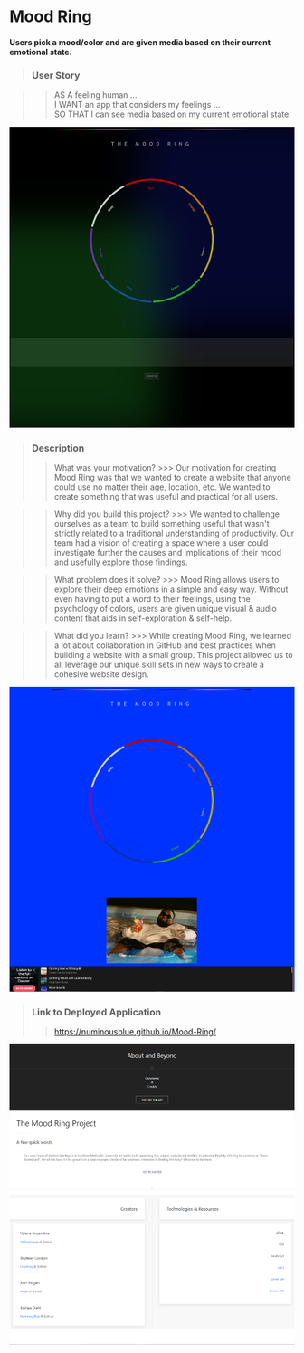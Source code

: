 # Mood Ring   

#### Users pick a mood/color and are given media based on their current emotional state.

> ### User Story

  >> AS A feeling human ...   
  >> I WANT an app that considers my feelings ...   
  >> SO THAT I can see media based on my current emotional state.

  ![Mood Ring Landing Page](assets/default.png)

> ### Description
  >> What was your motivation? 
    >>> Our motivation for creating Mood Ring was that we wanted to create a website that anyone could use no matter their age, location, etc. We wanted to create something that was useful and practical for all users.  

  >> Why did you build this project?
    >>> We wanted to challenge ourselves as a team to build something useful that wasn't strictly related to a traditional understanding of productivity. Our team had a vision of creating a space where a user could investigate further the causes and implications of their mood and usefully explore those findings.  

  >> What problem does it solve?
    >>> Mood Ring allows users to explore their deep emotions in a simple and easy way. Without even having to put a word to their feelings, using the psychology of colors, users are given unique visual & audio content that aids in self-exploration & self-help.  

  >> What did you learn?
    >>> While creating Mood Ring, we learned a lot about collaboration in GitHub and best practices when building a website with a small group. This project allowed us to all leverage our unique skill sets in new ways to create a cohesive website design.

  ![Mood Ring in Action](assets/action.png)

> ### Link to Deployed Application
  >> https://numinousblue.github.io/Mood-Ring/


  ![About Us & Credits](assets/about-page.png)

